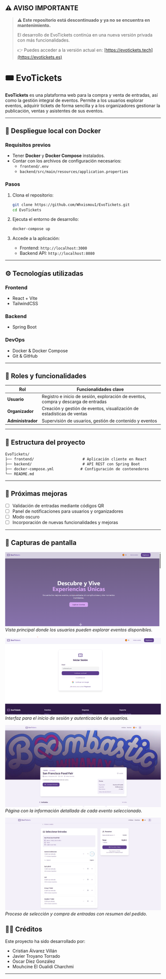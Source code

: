 ## ⚠️ AVISO IMPORTANTE

> **⚠️ Este repositorio está descontinuado y ya no se encuentra en mantenimiento.**
>
> El desarrollo de EvoTickets continúa en una nueva versión privada con más funcionalidades.
>
> 👉 Puedes acceder a la versión actual en: [https://evotickets.tech](https://evotickets.es)


# 🎟️ EvoTickets
**EvoTickets** es una plataforma web para la compra y venta de entradas, así como la gestión integral de eventos. Permite a los usuarios explorar eventos, adquirir tickets de forma sencilla y a los organizadores gestionar la publicación, ventas y asistentes de sus eventos.

---

## 🚀 Despliegue local con Docker

### Requisitos previos

- Tener **Docker** y **Docker Compose** instalados.
- Contar con los archivos de configuración necesarios:
  - `frontend/.env`
  - `backend/src/main/resources/application.properties`

### Pasos

1. Clona el repositorio:

   ```bash
   git clone https://github.com/Whxismou1/EvoTickets.git
   cd EvoTickets
   ```

2. Ejecuta el entorno de desarrollo:

   ```bash
   docker-compose up
   ```

3. Accede a la aplicación:
   - Frontend: `http://localhost:3000`
   - Backend API: `http://localhost:8080`

---

## ⚙️ Tecnologías utilizadas

### Frontend

- React + Vite
- TailwindCSS

### Backend

- Spring Boot

### DevOps

- Docker & Docker Compose
- Git & GitHub

---

## 👥 Roles y funcionalidades

| Rol               | Funcionalidades clave                                                              |
| ----------------- | ---------------------------------------------------------------------------------- |
| **Usuario**       | Registro e inicio de sesión, exploración de eventos, compra y descarga de entradas |
| **Organizador**   | Creación y gestión de eventos, visualización de estadísticas de ventas             |
| **Administrador** | Supervisión de usuarios, gestión de contenido y eventos                            |

---

## 📁 Estructura del proyecto

```
EvoTickets/
├── frontend/                      # Aplicación cliente en React
├── backend/                       # API REST con Spring Boot
├── docker-compose.yml            # Configuración de contenedores
└── README.md
```

---

## 📌 Próximas mejoras

- [ ] Validación de entradas mediante códigos QR
- [ ] Panel de notificaciones para usuarios y organizadores
- [ ] Modo oscuro
- [ ] Incorporación de nuevas funcionalidades y mejoras

---

## 📸 Capturas de pantalla

![Pantalla principal - Home](./images/home.png)  
_Vista principal donde los usuarios pueden explorar eventos disponibles._


![Pantalla de Login](./images/login.png)  
_Interfaz para el inicio de sesión y autenticación de usuarios._


![Detalle del evento](./images/EventDetail.jpeg)  
_Página con la información detallada de cada evento seleccionado._

![Compra de tickets](./images/EventTicketsl.jpeg)  
_Proceso de selección y compra de entradas con resumen del pedido._

## 🧑‍💻 Créditos

Este proyecto ha sido desarrollado por:

- Cristian Álvarez Villán
- Javier Troyano Torrado
- Óscar Díez González
- Mouhcine El Oualidi Charchmi

---
